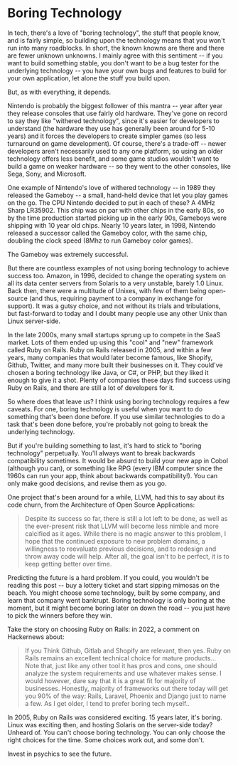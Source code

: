 # Boring Technology

In tech, there's a love of "boring technology", the stuff that people know, and is fairly simple, so building upon the technology means that you won't run into many roadblocks. In short, the known knowns are there and there are fewer unknown unknowns. I mainly agree with this sentiment -- if you want to build something stable, you don't want to be a bug tester for the underlying technology -- you have your own bugs and features to build for your own application, let alone the stuff you build upon.

But, as with everything, it depends.

Nintendo is probably the biggest follower of this mantra -- year after year they release consoles that use fairly old hardware. They've gone on record to say they like "withered technology", since it's easier for developers to understand (the hardware they use has generally been around for 5-10 years) and it forces the developers to create simpler games (so less turnaround on game development). Of course, there's a trade-off -- newer developers aren't necessarily used to any one platform, so using an older technology offers less benefit, and some game studios wouldn't want to build a game on weaker hardware -- so they went to the other consoles, like Sega, Sony, and Microsoft.

One example of Nintendo's love of withered technology -- in 1989 they released the Gameboy -- a small, hand-held device that let you play games on the go. The CPU Nintendo decided to put in each of these? A 4MHz Sharp LR35902. This chip was on par with other chips in the early 80s, so by the time production started picking up in the early 90s, Gameboys were shipping with 10 year old chips. Nearly 10 years later, in 1998, Nintendo released a successor called the Gameboy color, with the same chip, doubling the clock speed (8Mhz to run Gameboy color games).

The Gameboy was extremely successful.

But there are countless examples of not using boring technology to achieve success too. Amazon, in 1996, decided to change the operating system on all its data center servers from Solaris to a very unstable, barely 1.0 Linux. Back then, there were a multitude of Unixes, with few of them being open-source (and thus, requiring payment to a company in exchange for support). It was a gutsy choice, and not without its trials and tribulations, but fast-forward to today and I doubt many people use any other Unix than Linux server-side.

In the late 2000s, many small startups sprung up to compete in the SaaS market. Lots of them ended up using this "cool" and "new" framework called Ruby on Rails. Ruby on Rails released in 2005, and within a few years, many companies that would later become famous, like Shopify, Github, Twitter, and many more built their businesses on it. They could've chosen a boring technology like Java, or C#, or PHP, but they liked it enough to give it a shot. Plenty of companies these days find success using Ruby on Rails, and there are still a lot of developers for it.

So where does that leave us? I think using boring technology requires a few caveats. For one, boring technology is useful when you want to do something that's been done before. If you use similar technologies to do a task that's been done before, you're probably not going to break the underlying technology.

But if you're building something to last, it's hard to stick to "boring technology" perpetually. You'll always want to break backwards compatibility sometimes. It would be absurd to build your new app in Cobol (although you can), or something like RPG (every IBM computer since the 1960s can run your app, think about backwards compatibility!). You can only make good decisions, and revise them as you go.

One project that's been around for a while, LLVM, had this to say about its code churn, from the Architecture of Open Source Applications:

> Despite its success so far, there is still a lot left to be done, as well as the ever-present risk that LLVM will become less nimble and more calcified as it ages. While there is no magic answer to this problem, I hope that the continued exposure to new problem domains, a willingness to reevaluate previous decisions, and to redesign and throw away code will help. After all, the goal isn't to be perfect, it is to keep getting better over time.

Predicting the future is a hard problem. If you could, you wouldn't be reading this post -- buy a lottery ticket and start sipping mimosas on the beach. You might choose some technology, built by some company, and learn that company went bankrupt. Boring technology is only boring at the moment, but it might become boring later on down the road -- you just have to pick the winners before they win.

Take the story on choosing Ruby on Rails: in 2022, a comment on Hackernews about:

> If you Think Github, Gitlab and Shopify are relevant, then yes. Ruby on Rails remains an excellent technical choice for mature products...
> Note that, just like any other tool it has pros and cons, one should analyze the system requirements and use whatever makes sense. I would however, dare say that it is a great fit for majority of businesses.
> Honestly, majority of frameworks out there today will get you 90% of the way: Rails, Laravel, Phoenix and Django just to name a few.
> As I get older, I tend to prefer boring tech myself..

In 2005, Ruby on Rails was considered exciting. 15 years later, it's boring. Linux was exciting then, and hosting Solaris on the server-side today? Unheard of. You can't choose boring technology. You can only choose the right choices for the time. Some choices work out, and some don't.

Invest in psychics to see the future.
